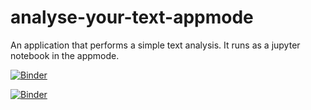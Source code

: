 # analyse-your-text-appmode

An application that performs a simple text analysis. It runs as a jupyter notebook in the appmode.

[![Binder](https://mybinder.org/badge_logo.svg)](https://mybinder.org/v2/gh/karincv/analyse-your-text-appmode/HEAD)

[![Binder](https://mybinder.org/badge_logo.svg)](https://mybinder.org/v2/gh/karincv/analyse-your-text-appmode/master?filepath=APP-Analyse-your-text.ipynb)


